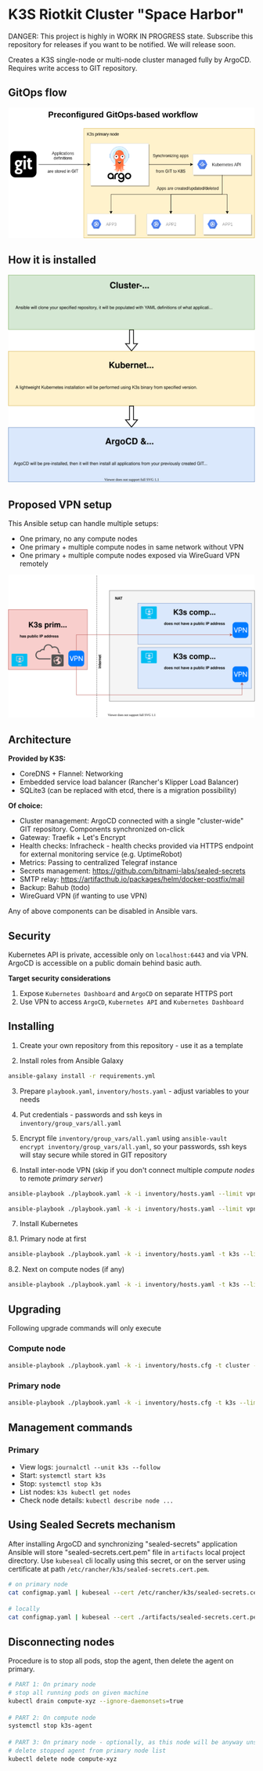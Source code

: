 K3S Riotkit Cluster "Space Harbor"
==================================

DANGER: This project is highly in WORK IN PROGRESS state. Subscribe this repository for releases if you want to be notified. We will release soon.

Creates a K3S single-node or multi-node cluster managed fully by ArgoCD.
Requires write access to GIT repository.

GitOps flow
-----------

![GitOps flow](./docs/git-flow.png)

How it is installed
-------------------

![Installation flow](./docs/ansible-steps.svg)

Proposed VPN setup
------------------

This Ansible setup can handle multiple setups:
- One primary, no any compute nodes
- One primary + multiple compute nodes in same network without VPN
- One primary + multiple compute nodes exposed via WireGuard VPN remotely

![VPN setup](./docs/nodes.svg)

Architecture
------------

**Provided by K3S:**
- CoreDNS + Flannel: Networking
- Embedded service load balancer (Rancher's Klipper Load Balancer)
- SQLite3 (can be replaced with etcd, there is a migration possibility)

**Of choice:**
- Cluster management: ArgoCD connected with a single "cluster-wide" GIT repository. Components synchronized on-click
- Gateway: Traefik + Let's Encrypt
- Health checks: Infracheck - health checks provided via HTTPS endpoint for external monitoring service (e.g. UptimeRobot)
- Metrics: Passing to centralized Telegraf instance
- Secrets management: https://github.com/bitnami-labs/sealed-secrets
- SMTP relay: https://artifacthub.io/packages/helm/docker-postfix/mail
- Backup: Bahub (todo)
- WireGuard VPN (if wanting to use VPN)

Any of above components can be disabled in Ansible vars.

Security
--------

Kubernetes API is private, accessible only on `localhost:6443` and via VPN. ArgoCD is accessible on a public domain behind basic auth.

**Target security considerations**

1. Expose `Kubernetes Dashboard` and `ArgoCD` on separate HTTPS port
2. Use VPN to access `ArgoCD`, `Kubernetes API` and `Kubernetes Dashboard`

Installing 
----------

1. Create your own repository from this repository - use it as a template

2. Install roles from Ansible Galaxy

```bash
ansible-galaxy install -r requirements.yml
```

3. Prepare `playbook.yaml`, `inventory/hosts.yaml` - adjust variables to your needs

4. Put credentials - passwords and ssh keys in `inventory/group_vars/all.yaml`

5. Encrypt file `inventory/group_vars/all.yaml` using `ansible-vault encrypt inventory/group_vars/all.yaml`, so your passwords, ssh keys will stay secure while stored in GIT repository

6. Install inter-node VPN (skip if you don't connect multiple _compute nodes_ to remote _primary server_)

```bash
ansible-playbook ./playbook.yaml -k -i inventory/hosts.yaml --limit vpn
```

```bash
ansible-playbook ./playbook.yaml -k -i inventory/hosts.yaml --limit vpn-administrative
```

7. Install Kubernetes

8.1. Primary node at first

```bash
ansible-playbook ./playbook.yaml -k -i inventory/hosts.yaml -t k3s --limit k3s-primary
```

8.2. Next on compute nodes (if any)

```bash
ansible-playbook ./playbook.yaml -k -i inventory/hosts.yaml -t k3s --limit k3s-node
```


Upgrading
---------

Following upgrade commands will only execute 

### Compute node

```bash
ansible-playbook ./playbook.yaml -k -i inventory/hosts.cfg -t cluster --limit k3s-node -e force_k3s_upgrade=true
```

### Primary node

```bash
ansible-playbook ./playbook.yaml -k -i inventory/hosts.cfg -t k3s --limit k3s-primary -e force_k3s_upgrade=true
```


Management commands
-------------------

### Primary

- View logs: `journalctl --unit k3s --follow`
- Start: `systemctl start k3s`
- Stop: `systemctl stop k3s`
- List nodes: `k3s kubectl get nodes`
- Check node details: `kubectl describe node ...`

Using Sealed Secrets mechanism
------------------------------

After installing ArgoCD and synchronizing "sealed-secrets" application Ansible will store "sealed-secrets.cert.pem" file in `artifacts` local project directory.
Use `kubeseal` cli locally using this secret, or on the server using certificate at path `/etc/rancher/k3s/sealed-secrets.cert.pem`.

```bash
# on primary node
cat configmap.yaml | kubeseal --cert /etc/rancher/k3s/sealed-secrets.cert.pem

# locally
cat configmap.yaml | kubeseal --cert ./artifacts/sealed-secrets.cert.pem
```

Disconnecting nodes
-------------------

Procedure is to stop all pods, stop the agent, then delete the agent on primary.

```bash
# PART 1: On primary node
# stop all running pods on given machine
kubectl drain compute-xyz --ignore-daemonsets=true

# PART 2: On compute node
systemctl stop k3s-agent

# PART 3: On primary node - optionally, as this node will be anyway unschedulable 
# delete stopped agent from primary node list
kubectl delete node compute-xyz
```
